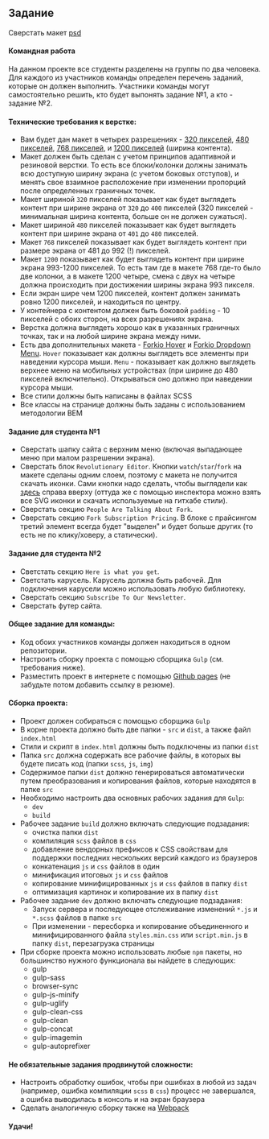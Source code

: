 ## Задание

Сверстать макет [psd](Forkio_1200.psd) 

#### Командная работа
На данном проекте все студенты разделены на группы по два человека. Для каждого из участников команды определен перечень заданий, которые он должен выполнить. Участники команды могут самостоятельно решить, кто будет выпонять задание №1, а кто - задание №2.

#### Технические требования к верстке:
 - Вам будет дан макет в четырех разрешениях - [320 пикселей](Forkio_320.psd), [480 пикселей](Forkio_480.psd), [768 пикселей](Forkio_768.psd), и [1200 пикселей](Forkio_1200.psd) (ширина контента). 
 - Макет должен быть сделан с учетом принципов адаптивной и резиновой верстки. То есть все блоки/колонки должны занимать всю доступную ширину экрана (с учетом боковых отступов), и менять свое взаимное расположение при изменении пропорций после определенных граничных точек. 
 - Макет шириной `320` пикселей показывает как будет выглядеть контент при ширине экрана от `320` до `400` пикселей (320 пикселей - минимальная ширина контента, больше он не должен сужаться).
 - Макет шириной `480` пикселей показывает как будет выглядеть контент при ширине экрана от `401` до `480` пикселей.
 - Макет `768` пикселей показывает как будет выглядеть контент при размере экрана от 481 до 992 (!) пикселей. 
 - Макет `1200` показывает как будет выглядеть контент при ширине экрана 993-1200 пикселей. То есть там где в макете 768 где-то было две колонки, а в макете 1200 четыре, смена с двух на четыре должна происходить при достижении ширины экрана 993 пикселя. 
 - Если экран шире чем 1200 пикселей, контент должен занимать ровно 1200 пикселей, и находиться по центру.
 - У контейнера с контентом должен быть боковой `padding` - 10 пикселей с обоих сторон, на всех разрешениях экрана.
 - Верстка должна выглядеть хорошо как в указанных граничных точках, так и на любой ширине экрана между ними.
 - Есть два дополнительных макета - [Forkio Hover](Forkio_hover.psd) и [Forkio Dropdown Menu](Forkio_480_dropdown_menu.psd). `Hover` показывает как должны выглядеть все элементы при наведении курсора мыши. `Menu` - показывает как должно выглядеть верхнее меню на мобильных устройствах (при ширине до 480 пикселей включительно). Открываться оно должно при наведении курсора мыши.
 - Все стили должны быть написаны в файлах SCSS
 - Все классы на странице должны быть заданы с использованием методологии BEM
 
#### Задание для студента №1
 - Сверстать шапку сайта с верхним меню (включая выпадающее меню при малом разрешении экрана). 
 - Сверстать блок `Revolutionary Editor`. Кнопки `watch`/`star`/`fork` на макете сделаны одним слоем, поэтому с макета не получится скачать иконки. Сами кнопки надо сделать, чтобы выглядели как [здесь](https://github.com/baxterthehacker/public-repo) справа вверху (оттуда же с помощью инспектора можно взять все SVG иконки и скачать используемые на гитхабе стили).
 - Сверстать секцию `People Are Talking About Fork`.
 - Сверстать секцию `Fork Subscription Pricing`. В блоке с прайсингом третий элемент всегда будет "выделен" и будет больше других (то есть не по клику/ховеру, а статически).

#### Задание для студента №2
 - Светстать секцию `Here is what you get`.
 - Светстать карусель. Карусель должна быть рабочей. Для подключения карусели можно использовать любую библиотеку.  
 - Сверстать секцию `Subscribe To Our Newsletter`.
 - Сверстать футер сайта.

#### Общее задание для команды:
 - Код обоих участников команды должен находиться в одном репозитории.
 - Настроить сборку проекта с помощью сборщика `Gulp` (см. требования ниже).
 - Разместить проект в интернете с помощью [Github pages](https://pages.github.com/) (не забудьте потом добавить ссылку в резюме).

#### Сборка проекта:
 - Проект должен собираться с помощью сборщика `Gulp`
 - В корне проекта должно быть две папки - `src` и `dist`, а также файл `index.html` 
 - Стили и скрипт в `index.html` должны быть подключены из папки `dist`
 - Папка `src` должна содержать все рабочие файлы, в которых вы будете писать код (папки `scss`, `js`, `img`)
 - Содержимое папки `dist` должно генерироваться автоматически путем преобразования и копирования файлов, которые находятся в папке `src`
 - Необходимо настроить два основных рабочих задания для `Gulp`:
   - `dev`
   - `build`
 - Рабочее задание `build` должно включать следующие подзадания:
   - очистка папки `dist`
   - компиляция `scss` файлов в `css`
   - добавление вендорных префиксов к CSS свойствам для поддержки последних нескольких версий каждого из браузеров  
   - конкатенация `js` и `css` файлов в один
   - минификация итоговых `js` и `css` файлов
   - копирование минифицированных `js` и `css` файлов в папку `dist`
   - оптимизация картинок и копирование их в папку `dist`
 - Рабочее задание `dev` должно включать следующие подзадания:
   - Запуск сервера и последующее отслеживание изменений `*.js` и `*.scss` файлов в папке `src`
   - При изменении - пересборка и копирование объединенного и минифицированного файла `styles.min.css` или `script.min.js` в папку `dist`, перезагрузка страницы
 - При сборке проекта можно использовать любые `npm` пакеты, но большинство нужного функционала вы найдете в следующих:
   - gulp
   - gulp-sass
   - browser-sync
   - gulp-js-minify
   - gulp-uglify
   - gulp-clean-css
   - gulp-clean
   - gulp-concat
   - gulp-imagemin
   - gulp-autoprefixer
   
#### Не обязательные задания продвинутой сложности:
 - Настроить обработку ошибок, чтобы при ошибках в любой из задач (например, ошибка компиляции `scss` в `css`) процесс не завершался, а ошибка выводилась в консоль и на экран браузера
 - Сделать аналогичную сборку также на [Webpack](https://learn.javascript.ru/screencast/webpack)

#### Удачи!
